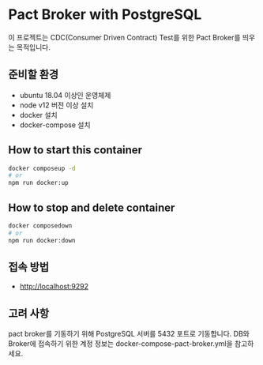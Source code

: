 # Pact Broker with PostgreSQL

이 프로젝트는 CDC(Consumer Driven Contract) Test를 위한 Pact Broker를 띄우는 목적입니다.

## 준비할 환경

- ubuntu 18.04 이상인 운영체제
- node v12 버전 이상 설치
- docker 설치
- docker-compose 설치

## How to start this container

```bash
docker composeup -d
# or
npm run docker:up
```

## How to stop and delete container

```bash
docker composedown
# or
npm run docker:down
```

## 접속 방법

- <http://localhost:9292>

## 고려 사항

pact broker를 기동하기 위해 PostgreSQL 서버를 5432 포트로 기동합니다.
DB와 Broker에 접속하기 위한 계정 정보는 docker-compose-pact-broker.yml을 참고하세요.
